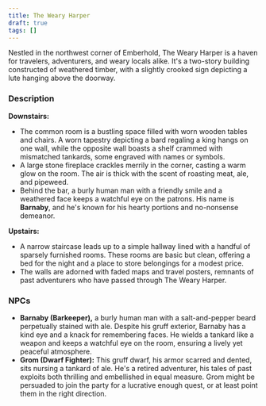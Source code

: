 ```yaml
---
title: The Weary Harper
draft: true
tags: []
---
```

Nestled in the northwest corner of Emberhold, The Weary Harper is a haven for travelers, adventurers, and weary locals alike. It's a two-story building constructed of weathered timber, with a slightly crooked sign depicting a lute hanging above the doorway.

### Description
**Downstairs:**
- The common room is a bustling space filled with worn wooden tables and chairs. A worn tapestry depicting a bard regaling a king hangs on one wall, while the opposite wall boasts a shelf crammed with mismatched tankards, some engraved with names or symbols.
- A large stone fireplace crackles merrily in the corner, casting a warm glow on the room. The air is thick with the scent of roasting meat, ale, and pipeweed.
- Behind the bar, a burly human man with a friendly smile and a weathered face keeps a watchful eye on the patrons. His name is **Barnaby**, and he's known for his hearty portions and no-nonsense demeanor.

**Upstairs:**
- A narrow staircase leads up to a simple hallway lined with a handful of sparsely furnished rooms. These rooms are basic but clean, offering a bed for the night and a place to store belongings for a modest price.
- The walls are adorned with faded maps and travel posters, remnants of past adventurers who have passed through The Weary Harper.


### NPCs
- **Barnaby (Barkeeper),** a burly human man with a salt-and-pepper beard perpetually stained with ale. Despite his gruff exterior, Barnaby has a kind eye and a knack for remembering faces. He wields a tankard like a weapon and keeps a watchful eye on the room, ensuring a lively yet peaceful atmosphere.
- **Grom (Dwarf Fighter):** This gruff dwarf, his armor scarred and dented, sits nursing a tankard of ale. He's a retired adventurer, his tales of past exploits both thrilling and embellished in equal measure. Grom might be persuaded to join the party for a lucrative enough quest, or at least point them in the right direction.